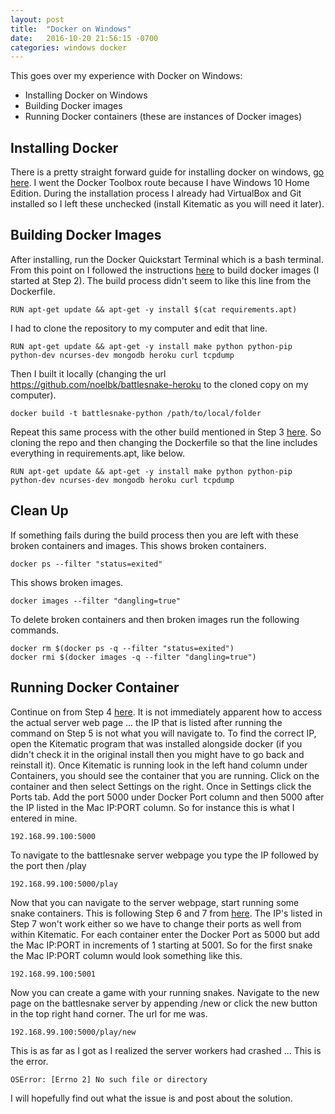 ```yaml
---
layout: post
title:  "Docker on Windows"
date:   2016-10-20 21:56:15 -0700
categories: windows docker
---
```

This goes over my experience with Docker on Windows:


* Installing Docker on Windows 
* Building Docker images
* Running Docker containers (these are instances of Docker images)

## Installing Docker
There is a pretty straight forward guide for installing docker on windows, [go here](https://docs.docker.com/engine/installation/windows/).  I went the Docker Toolbox route because I have Windows 10 Home Edition.  During the installation process I already had VirtualBox and Git installed so I left these unchecked (install Kitematic as you will need it later).

## Building Docker Images
After installing, run the Docker Quickstart Terminal which is a bash terminal.
From this point on I followed the instructions [here](https://github.com/noelbk/battlesnake-heroku) to build docker images (I started at Step 2).  The build process didn't seem to like this line from the Dockerfile.

    RUN apt-get update && apt-get -y install $(cat requirements.apt)

I had to clone the repository to my computer and edit that line.  

    RUN apt-get update && apt-get -y install make python python-pip python-dev ncurses-dev mongodb heroku curl tcpdump

Then I built it locally (changing the url https://github.com/noelbk/battlesnake-heroku to the cloned copy on my computer).

    docker build -t battlesnake-python /path/to/local/folder

Repeat this same process with the other build mentioned in Step 3 [here](https://github.com/noelbk/battlesnake-heroku).
So cloning the repo and then changing the Dockerfile so that the line includes everything in requirements.apt, like below. 

    RUN apt-get update && apt-get -y install make python python-pip python-dev ncurses-dev mongodb heroku curl tcpdump


## Clean Up
If something fails during the build process then you are left with these broken containers and images.
This shows broken containers.

    docker ps --filter "status=exited"

This shows broken images.

    docker images --filter "dangling=true"

To delete broken containers and then broken images run the following commands.

    docker rm $(docker ps -q --filter "status=exited")
    docker rmi $(docker images -q --filter "dangling=true")

## Running Docker Container 
Continue on from Step 4 [here](https://github.com/noelbk/battlesnake-heroku).  It is not immediately apparent how to access the actual server web page ... the IP that is listed after running the command on Step 5 is not what you will navigate to.  To find the correct IP, open the Kitematic program that was installed alongside docker (if you didn't check it in the original install then you might have to go back and reinstall it).  Once Kitematic is running look in the left hand column under Containers, you should see the container that you are running.  Click on the container and then select Settings on the right.  Once in Settings click the Ports tab.  Add the port 5000 under Docker Port column and then 5000 after the IP listed in the Mac IP:PORT column.
So for instance this is what I entered in mine.

    192.168.99.100:5000

To navigate to the battlesnake server webpage you type the IP followed by the port then /play

    192.168.99.100:5000/play

Now that you can navigate to the server webpage, start running some snake containers.  This is following Step 6 and 7 from [here](https://github.com/noelbk/battlesnake-heroku).  The IP's listed in Step 7 won't work either so we have to change their ports as well from within Kitematic.  For each container enter the Docker Port as 5000 but add the Mac IP:PORT in increments of 1 starting at 5001.  So for the first snake the Mac IP:PORT column would look something like this.

    192.168.99.100:5001

Now you can create a game with your running snakes.  Navigate to the new page on the battlesnake server by appending /new or click the new button in the top right hand corner.  The url for me was.

    192.168.99.100:5000/play/new


This is as far as I got as I realized the server workers had crashed ...
This is the error.

    OSError: [Errno 2] No such file or directory


I will hopefully find out what the issue is and post about the solution.
